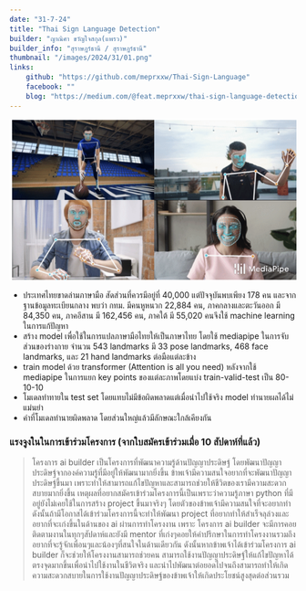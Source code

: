 ```yaml
---
date: "31-7-24"
title: "Thai Sign Language Detection"
builder: "ญาณิศา ขวัญใจสกุล(แพรว)"
builder_info: "สุราษฎร์ธานี / สุราษฎร์ธานี"
thumbnail: "/images/2024/31/01.png"
links:
    github: "https://github.com/meprxxw/Thai-Sign-Language"
    facebook: ""
    blog: "https://medium.com/@feat.meprxxw/thai-sign-language-detection-07a3d864a3b4"
---
```


![image](/images/2024/31/01.png)

- ประเทศไทยขาดล่ามภาษามือ สัดส่วนที่ควรมีอยู่ที่ 40,000 แต่ปัจจุบันพบเพียง 178 คน และจากฐานข้อมูลทะเบียนกลาง พบว่า กทม. มีคนหูหนวก 22,884 คน, ภาคกลางและตะวันออก มี 84,350 คน, ภาคอีสาน มี 162,456 คน, ภาคใต้ มี 55,020 คนจึงใช้ machine learning ในการแก้ปัญหา
- สร้าง model เพื่อใช้ในการแปลภาษามือไทยให้เป็นภาษาไทย โดยใช้ mediapipe ในการจับส่วนของร่างกาย จำนวน 543 landmarks มี 33 pose landmarks, 468 face landmarks, และ 21 hand landmarks ต่อมือแต่ละข้าง
- train model ด้วย transformer (Attention is all you need) หลังจากใช้ mediapipe ในการแยก key points ของแต่ละภาพโดยแบ่ง train-valid-test เป็น 80-10-10 
- โมเดลทำทายใน test set โดยแทบไม่มีข้อผิดพลาดแต่เมื่อนำไปใช้จริง model ทำนายผลได้ไม่แม่นยำ
- คำที่โมเดลทำนายผิดพลาด โดยส่วนใหญ่แล้วมีลักษณะใกล้เคียงกัน

### แรงจูงในในการเข้าร่วมโครงการ (จากใบสมัครเข้าร่วมเมื่อ 10 สัปดาห์ที่แล้ว)

> โครงการ ai builder เป็นโครงการที่พัฒนาความรู้ด้านปัญญาประดิษฐ์ โดยพัฒนาปัญญาประดิษฐ์จากองค์ความรู้ที่มีอยู่ให้พัฒนามากยิ่งขึ้น ข้าพเจ้ามีความสนใจอยากที่จะพัฒนาปัญญาประดิษฐ์ขึ้นมา เพราะทำให้สามารถแก้ไขปัญหาและสามารถช่วยให้ชีวิตของเรามีความสะดวกสบายมากยิ่งขึ้น เหตุผลที่อยากสมัครเข้าร่วมโครงการนี้เป็นเพราะว่าความรู้ภาษา python ที่มีอยู่ยังไม่เคยใช้ในการสร้าง project ขึ้นมาจริงๆ โดยตัวของข้าพเจ้ามีความสนใจที่จะอยากทำ ดังนั้นถ้ามีโอกาสได้เข้าร่วมโครงการนี้จะทำให้พัฒนา project ที่อยากทำให้สำเร็จลุล่วงและอยากที่จะเก่งขึ้นในด้านของ ai ผ่านการทำโครงงาน เพราะ โครงการ ai builder จะมีการคอยติดตามงานในทุกๆสัปดาห์และยังมี mentor ที่เก่งๆคอยให้คำปรึกษาในการทำโครงงานรวมถึงอยากที่จะรู้จักเพื่อนๆและน้องๆที่สนใจในด้านเดียวกัน ดังนั้นหากข้าพเจ้าได้เข้าร่วมโครงการ ai builder ก็จะช่วยให้โครงงานสามารถช่วยคน สามารถใช้งานปัญญาประดิษฐ์ให้แก้ไขปัญหาได้ตรงจุดมากขึ้นเพื่อนำไปใช้งานในชีวิตจริง และนำไปพัฒนาต่อยอดไปจนถึงสามารถทำให้เกิดความสะดวกสบายในการใช้งานปัญญาประดิษฐ์ของข้าพเจ้าให้เกิดประโยชน์สูงสุดต่อส่วนรวม
    